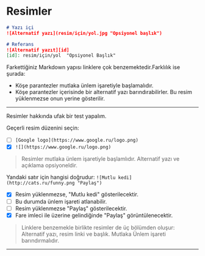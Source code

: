 # Resimler

```markdown
# Yazı içi
![Alternatif yazı](resim/için/yol.jpg "Opsiyonel başlık")

# Referans
![Alternatif yazıt][id]
[id]: resim/için/yol  "Opsiyonel Başlık"
```
Farkettiğiniz Markdown yapısı linklere çok benzemektedir.Farklılık ise şurada:
* Köşe parantezler mutlaka ünlem işaretiyle başlamalıdır.
* Köşe parantezler içerisinde bir alternatif yazı barındırabilirler. Bu resim yüklenmezse onun yerine gösterilir.

---

Resimler hakkında ufak bir test yapalım.

Geçerli resim düzenini seçin:
- [ ] `[Google logo](https://www.google.ru/logo.png)`
- [x] `![](https://www.google.ru/logo.png)`

> Resimler mutlaka ünlem işaretiyle başlamlıdır.
Alternatif yazı ve açıklama opsiyoneldir.

Yandaki satır için hangisi doğrudur: ```![Mutlu kedi](http://cats.ru/funny.png "Paylaş")```
- [x] Resim yüklenmezse, "Mutlu kedi" gösterilecektir.
- [ ] Bu durumda ünlem işareti atlanabilir.
- [ ] Resim yüklenmezse "Paylaş" gösterilecektir.
- [x] Fare imleci ile üzerine gelindiğinde "Paylaş" görüntülenecektir.

> Linklere benzemekle birlikte resimler de üç bölümden oluşur: Alternatif yazı, resim linki ve başlık. Mutlaka Ünlem işareti barındırmalıdır.

---
